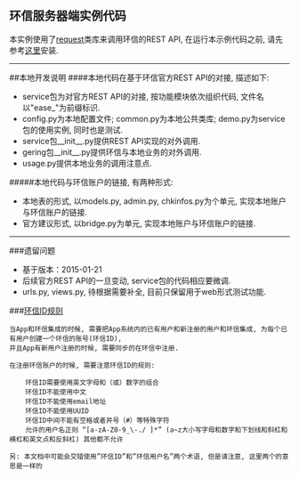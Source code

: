 ## 环信服务器端实例代码

本实例使用了[request](http://docs.python-requests.org/en/latest/)类库来调用环信的REST API, 在运行本示例代码之前, 请先参考[这里](http://docs.python-requests.org/en/latest/user/install/)安装.

---

##本地开发说明
####本地代码在基于环信官方REST API的对接, 描述如下:
+ service包为对官方REST API的对接, 按功能模块依次组织代码, 文件名以"ease_"为前缀标识.
+ config.py为本地配置文件; common.py为本地公共类库; demo.py为service包的使用实例, 同时也是测试.
+ service包__init__.py提供REST API实现的对外调用.
+ gering包__init__.py提供环信与本地业务的对外调用.
+ usage.py提供本地业务的调用注意点.

#####本地代码与环信账户的链接, 有两种形式:
+ 本地表的形式, 以models.py, admin.py, chkinfos.py为个单元, 实现本地账户与环信账户的链接.
+ 官方建议形式, 以bridge.py为单元, 实现本地账户与环信账户的链接.
---

###遗留问题 
+ 基于版本：2015-01-21
+ 后续官方REST API的一旦变动, service包的代码相应要微调.
+ urls.py, views.py, 待根据需要补全, 目前只保留用于web形式测试功能. 


###[环信ID规则](http://www.easemob.com/docs/rest/userapi/)

    当App和环信集成的时候, 需要把App系统内的已有用户和新注册的用户和环信集成, 为每个已有用户创建一个环信的账号(环信ID), 
    并且App有新用户注册的时候, 需要同步的在环信中注册.

    在注册环信账户的时候, 需要注意环信ID的规则:

        环信ID需要使用英文字母和（或）数字的组合
        环信ID不能使用中文
        环信ID不能使用email地址
        环信ID不能使用UUID
        环信ID中间不能有空格或者井号（#）等特殊字符
        允许的用户名正则 “[a-zA-Z0-9_\-./ ]*” (a~z大小写字母和数字和下划线和斜杠和横杠和英文点和反斜杠) 其他都不允许

    另: 本文档中可能会交错使用”环信ID”和”环信用户名”两个术语, 但是请注意, 这里两个的意思是一样的
